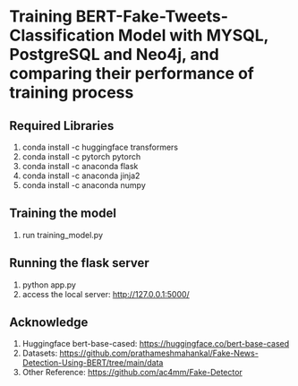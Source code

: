 # Training BERT-Fake-Tweets-Classification Model with MYSQL, PostgreSQL and Neo4j, and comparing their performance of training process

## Required Libraries
1. conda install -c huggingface transformers
2. conda install -c pytorch pytorch
3. conda install -c anaconda flask
4. conda install -c anaconda jinja2
5. conda install -c anaconda numpy

## Training the model
1. run training_model.py

## Running the flask server
1. python app.py
2. access the local server: http://127.0.0.1:5000/

## Acknowledge
1. Huggingface bert-base-cased: https://huggingface.co/bert-base-cased
2. Datasets: https://github.com/prathameshmahankal/Fake-News-Detection-Using-BERT/tree/main/data
3. Other Reference: https://github.com/ac4mm/Fake-Detector
